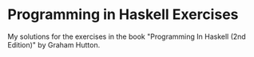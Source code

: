 # Programming in Haskell Exercises
My solutions for the exercises in the book "Programming In Haskell (2nd Edition)" by Graham Hutton.

